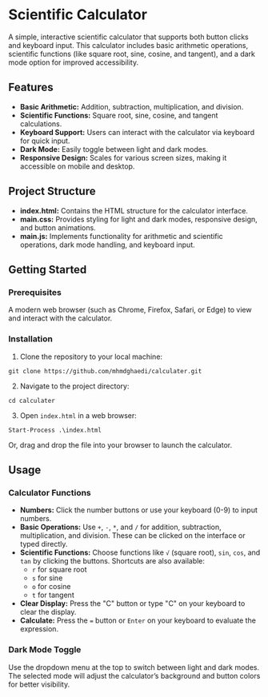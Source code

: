 # Scientific Calculator
A simple, interactive scientific calculator that supports both button clicks and keyboard input. This calculator includes basic arithmetic operations, scientific functions (like square root, sine, cosine, and tangent), and a dark mode option for improved accessibility.
## Features
- **Basic Arithmetic:** Addition, subtraction, multiplication, and division.
- **Scientific Functions:** Square root, sine, cosine, and tangent calculations.
- **Keyboard Support:** Users can interact with the calculator via keyboard for quick input.
- **Dark Mode:** Easily toggle between light and dark modes.
- **Responsive Design:** Scales for various screen sizes, making it accessible on mobile and desktop.

## Project Structure
- **index.html:** Contains the HTML structure for the calculator interface.
- **main.css:** Provides styling for light and dark modes, responsive design, and button animations.
- **main.js:** Implements functionality for arithmetic and scientific operations, dark mode handling, and keyboard input.

## Getting Started
### Prerequisites
A modern web browser (such as Chrome, Firefox, Safari, or Edge) to view and interact with the calculator.

### Installation
1. Clone the repository to your local machine:
```console
git clone https://github.com/mhmdghaedi/calculater.git
```
2. Navigate to the project directory:
```console
cd calculater
```
3. Open `index.html` in a web browser:
```console
Start-Process .\index.html 
```
Or, drag and drop the file into your browser to launch the calculator.

## Usage
### Calculator Functions
- **Numbers:** Click the number buttons or use your keyboard (0-9) to input numbers.
- **Basic Operations:** Use `+`, `-`, `*`, and `/` for addition, subtraction, multiplication, and division. These can be clicked on the interface or typed directly.
- **Scientific Functions:** Choose functions like `√` (square root), `sin`, `cos`, and `tan` by clicking the buttons. Shortcuts are also available:
    - `r` for square root
    - `s` for sine
    - `o` for cosine
    - `t` for tangent
- **Clear Display:** Press the "C" button or type "C" on your keyboard to clear the display.
- **Calculate:** Press the `=` button or `Enter` on your keyboard to evaluate the expression.
### Dark Mode Toggle
Use the dropdown menu at the top to switch between light and dark modes. The selected mode will adjust the calculator’s background and button colors for better visibility.